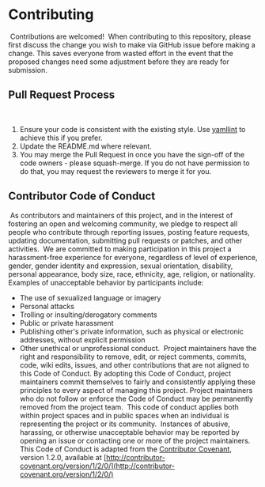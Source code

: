 # Contributing
​
Contributions are welcomed! 
​
When contributing to this repository, please first discuss the change you wish to make via GitHub
issue before making a change.  This saves everyone from wasted effort in the event that the proposed
changes need some adjustment before they are ready for submission.
​
## Pull Request Process
​
1. Ensure your code is consistent with the existing style.  Use [yamllint](https://pypi.org/project/yamllint/) to achieve this if you prefer.
2. Update the README.md where relevant.
3. You may merge the Pull Request in once you have the sign-off of the code owners - please squash-merge. If you 
   do not have permission to do that, you may request the reviewers to merge it for you.
​
## Contributor Code of Conduct
​
As contributors and maintainers of this project, and in the interest of fostering an open and 
welcoming community, we pledge to respect all people who contribute through reporting issues, 
posting feature requests, updating documentation, submitting pull requests or patches, and other 
activities.
​
We are committed to making participation in this project a harassment-free experience for everyone, 
regardless of level of experience, gender, gender identity and expression, sexual orientation, 
disability, personal appearance, body size, race, ethnicity, age, religion, or nationality.
​
Examples of unacceptable behavior by participants include:
​
* The use of sexualized language or imagery
* Personal attacks
* Trolling or insulting/derogatory comments
* Public or private harassment
* Publishing other's private information, such as physical or electronic addresses, without explicit
  permission
* Other unethical or unprofessional conduct.
​
Project maintainers have the right and responsibility to remove, edit, or reject comments, commits, 
code, wiki edits, issues, and other contributions that are not aligned to this Code of Conduct. By 
adopting this Code of Conduct, project maintainers commit themselves to fairly and consistently 
applying these principles to every aspect of managing this project. Project maintainers who do not 
follow or enforce the Code of Conduct may be permanently removed from the project team.
​
This code of conduct applies both within project spaces and in public spaces when an individual is 
representing the project or its community.
​
Instances of abusive, harassing, or otherwise unacceptable behavior may be reported by opening an 
issue or contacting one or more of the project maintainers.
​
This Code of Conduct is adapted from the [Contributor Covenant](http://contributor-covenant.org), 
version 1.2.0, available at 
[http://contributor-covenant.org/version/1/2/0/](http://contributor-covenant.org/version/1/2/0/)
